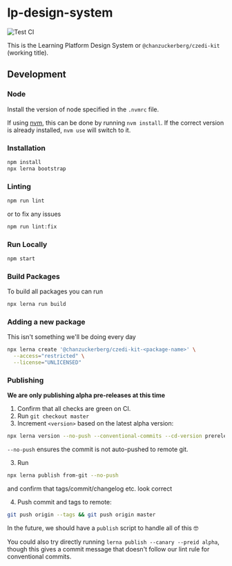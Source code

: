 # lp-design-system

![Test CI](https://github.com/chanzuckerberg/lp-design-system/workflows/Test%20CI/badge.svg)

This is the Learning Platform Design System or `@chanzuckerberg/czedi-kit` (working title).

## Development

### Node

Install the version of node specified in the `.nvmrc` file.

If using [nvm](https://github.com/nvm-sh/nvm), this can be done by running `nvm install`. If the correct version is already installed, `nvm use` will switch to it.

### Installation

```bash
npm install
npx lerna bootstrap
```

### Linting

```bash
npm run lint
```

or to fix any issues

```bash
npm run lint:fix
```

### Run Locally

```bash
npm start
```

### Build Packages

To build all packages you can run

```bash
npx lerna run build
```

### Adding a new package

This isn't something we'll be doing every day

```bash
npx lerna create '@chanzuckerberg/czedi-kit-<package-name>' \
  --access="restricted" \
  --license="UNLICENSED"
```

### Publishing

**We are only publishing alpha pre-releases at this time**

1. Confirm that all checks are green on CI.
2. Run `git checkout master`
3. Increment `<version>` based on the latest alpha version:

```bash
npx lerna version --no-push --conventional-commits --cd-version prerelease --message "chore(release): publish v0.0.1-alpha.<version>"
```

`--no-push` ensures the commit is not auto-pushed to remote git.

3. Run

```bash
npx lerna publish from-git --no-push
```

and confirm that tags/commit/changelog etc. look correct

4. Push commit and tags to remote:

```bash
git push origin --tags && git push origin master
```

In the future, we should have a `publish` script to handle all of this 🤓

You could also try directly running `lerna publish --canary --preid alpha`, though this gives a commit message that doesn't follow our lint rule for conventional commits.
